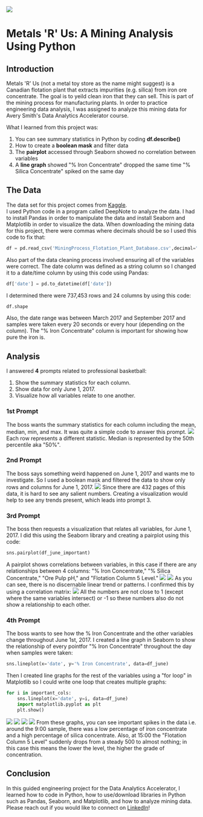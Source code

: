 <img src="images/Metals_R_Us_Title.png?raw=true"/>

# Metals 'R' Us: A Mining Analysis Using Python

## Introduction
Metals 'R' Us (not a metal toy store as the name might suggest) is a Canadian flotation plant that extracts impurities (e.g. silica) from iron ore concentrate. The goal is to yeild clean iron that they can sell. This is part of the mining process for manufacturing plants. In order to practice engineering data analysis, I was assigned to analyze this mining data for Avery Smith's Data Analytics Accelerator course.

What I learned from this project was:
  1. You can see summary statistics in Python by coding **df.describe()**
  2. How to create a **boolean mask** and filter data
  3. The **pairplot** accessed through Seaborn showed no correlation between variables
  4. A **line graph** showed "% Iron Concentrate" dropped the same time "% Silica Concentrate" spiked on the same day


## The Data
The data set for this project comes from <a href="https://www.kaggle.com/datasets/edumagalhaes/quality-prediction-in-a-mining-process">Kaggle</a>. <br>
I used Python code in a program called DeepNote to analyze the data. I had to install Pandas in order to manipulate the data and install Seaborn and Matplotlib in order to visualize the data.
When downloading the mining data for this project, there were commas where decimals should be so I used this code to fix that: <br>
```python
df = pd.read_csv('MiningProcess_Flotation_Plant_Database.csv',decimal=",")
```
Also part of the data cleaning process involved ensuring all of the variables were correct. The date column was defined as a string column so I changed it to a date/time column by using this code using Pandas: 
```python
df['date'] = pd.to_datetime(df['date'])
```

I determined there were 737,453 rows and 24 columns by using this code:
```python
df.shape
```
Also, the date range was between March 2017 and September 2017 and samples were taken every 20 seconds or every hour (depending on the column). The "% Iron Concentrate" column is important for showing how pure the iron is.

## Analysis

I answered **4** prompts related to professional basketball:
  1. Show the summary statistics for each column.
  2. Show data for only June 1, 2017.
  3. Visualize how all variables relate to one another.

### 1st Prompt 
The boss wants the summary statistics for each column including the mean, median, min, and max. It was quite a simple code to answer this prompt. 
<img src="images/Python Summary.png?raw=true"/>
Each row represents a different statistic. Median is represented by the 50th percentile aka "50%". 

### 2nd Prompt
The boss says something weird happened on June 1, 2017 and wants me to investigate. So I used a boolean mask and filtered the data to show only rows and columns for June 1, 2017. 
<img src="images/Python Date Range.png?raw=true"/>
Since there are 432 pages of this data, it is hard to see any salient numbers. Creating a visualization would help to see any trends present, which leads into prompt 3. 

### 3rd Prompt
The boss then requests a visualization that relates all variables, for June 1, 2017. I did this using the Seaborn library and creating a pairplot using this code:
```python
sns.pairplot(df_june_important)
```
A pairplot shows correlations between variables, in this case if there are any relationships between 4 columns: "% Iron Concentrate," "% Silica Concentrate," "Ore Pulp pH," and "Flotation Column 5 Level."
<img src="images/Python Seaborn1.png?raw=true"/>
<img src="images/Python Seaborn2.png?raw=true"/>
As you can see, there is no discernable linear trend or patterns. I confirmed this by using a correlation matrix:
<img src="images/Python Correlation.png?raw=true"/>
All the numbers are not close to 1 (except where the same variables intersect) or -1 so these numbers also do not show a relationship to each other.

### 4th Prompt
The boss wants to see how the % Iron Concentrate and the other variables change throughout June 1st, 2017. I created a line graph in Seaborn to show the relationship of every pointfor "% Iron Concentrate" throughout the day when samples were taken:
```python
sns.lineplot(x='date', y='% Iron Concentrate', data=df_june)
```
Then I created line graphs for the rest of the variables using a "for loop" in Matplotlib so I could write one loop that creates multiple graphs:
```python
for i in important_cols:
    sns.lineplot(x='date', y=i, data=df_june)
    import matplotlib.pyplot as plt
    plt.show()
```
<img src="images/Python Line Graph1.png?raw=true"/>
<img src="images/Python Line Graph2.png?raw=true"/>
<img src="images/Python Line Graph3.png?raw=true"/>
<img src="images/Python Line Graph4.png?raw=true"/>
From these graphs, you can see important spikes in the data i.e. around the 9:00 sample, there was a low percentage of iron concentrate and a high percentage of silica concentrate. Also, at 15:00 the "Flotation Column 5 Level" suddenly drops from a steady 500 to almost nothing; in this case this means the lower the level, the higher the grade of concentration. 

## Conclusion 
In this guided engineering project for the Data Analytics Accelerator, I learned how to code in Python, how to use/download libraries in Python such as Pandas, Seaborn, and Matplotlib, and how to analyze mining data. Please reach out if you would like to connect on <a href="https://www.linkedin.com/in/lexie-langella/">LinkedIn</a>! 
